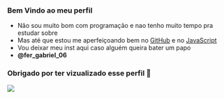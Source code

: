 ### Bem Vindo ao meu perfil

- Não sou muito bom com programação e nao tenho muito tempo pra estudar sobre
- Mas até que estou me aperfeiçoando bem no [GitHub](https://www.github.com.br) e no [JavaScript](https://www.javascript.com.br)
- Vou deixar meu inst aqui caso alguém queira bater um papo
- **@fer_gabriel_06**

### Obrigado por ter vizualizado esse perfil 🤙



![](https://media.tenor.com/ZMe398J4PoEAAAAC/ok-okay.gif)
